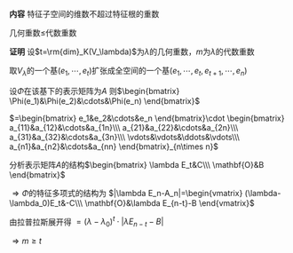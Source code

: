 **内容**
特征子空间的维数不超过特征根的重数

几何重数$\leq$代数重数

**证明**
设$t=\rm{dim}_K(V_\lambda)$为$\lambda$的几何重数，$m$为$\lambda$的代数重数

取$V_\lambda$的一个基$(e_1,\cdots,e_t)$扩张成全空间的一个基$(e_1,\cdots,e_t,e_{t+1},\cdots,e_n)$

设$\Phi$在该基下的表示矩阵为$A$
则$\begin{bmatrix}
\Phi(e_1)&\Phi(e_2)&\cdots&\Phi(e_n)
\end{bmatrix}$

$=\begin{bmatrix}
e_1&e_2&\cdots&e_n
\end{bmatrix}\cdot
\begin{bmatrix}
a_{11}&a_{12}&\cdots&a_{1n}\\\
a_{21}&a_{22}&\cdots&a_{2n}\\\
a_{31}&a_{32}&\cdots&a_{3n}\\\
\vdots&\vdots&\ddots&\vdots\\\
a_{n1}&a_{n2}&\cdots&a_{nn}
\end{bmatrix}_{n\times n}$

分析表示矩阵$A$的结构$\begin{bmatrix}
\lambda E_t&C\\\
\mathbf{O}&B
\end{bmatrix}$

$\Rightarrow\Phi$的特征多项式的结构为
$|\lambda E_n-A_n|=\begin{vmatrix}
(\lambda-\lambda_0)E_t&-C\\\
\mathbf{O}&\lambda E_{n-t}-B
\end{vmatrix}$

由拉普拉斯展开得
$=(\lambda-\lambda_0)^t\cdot
|\lambda E_{n-t}-B|$

$\Rightarrow m\geq t$